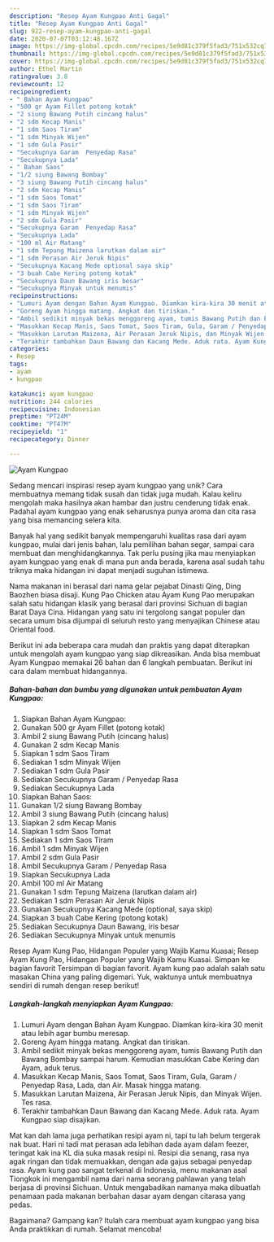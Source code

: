 ```yaml
---
description: "Resep Ayam Kungpao Anti Gagal"
title: "Resep Ayam Kungpao Anti Gagal"
slug: 922-resep-ayam-kungpao-anti-gagal
date: 2020-07-07T03:12:48.167Z
image: https://img-global.cpcdn.com/recipes/5e9d81c379f5fad3/751x532cq70/ayam-kungpao-foto-resep-utama.jpg
thumbnail: https://img-global.cpcdn.com/recipes/5e9d81c379f5fad3/751x532cq70/ayam-kungpao-foto-resep-utama.jpg
cover: https://img-global.cpcdn.com/recipes/5e9d81c379f5fad3/751x532cq70/ayam-kungpao-foto-resep-utama.jpg
author: Ethel Martin
ratingvalue: 3.8
reviewcount: 12
recipeingredient:
- " Bahan Ayam Kungpao"
- "500 gr Ayam Fillet potong kotak"
- "2 siung Bawang Putih cincang halus"
- "2 sdm Kecap Manis"
- "1 sdm Saos Tiram"
- "1 sdm Minyak Wijen"
- "1 sdm Gula Pasir"
- "Secukupnya Garam  Penyedap Rasa"
- "Secukupnya Lada"
- " Bahan Saos"
- "1/2 siung Bawang Bombay"
- "3 siung Bawang Putih cincang halus"
- "2 sdm Kecap Manis"
- "1 sdm Saos Tomat"
- "1 sdm Saos Tiram"
- "1 sdm Minyak Wijen"
- "2 sdm Gula Pasir"
- "Secukupnya Garam  Penyedap Rasa"
- "Secukupnya Lada"
- "100 ml Air Matang"
- "1 sdm Tepung Maizena larutkan dalam air"
- "1 sdm Perasan Air Jeruk Nipis"
- "Secukupnya Kacang Mede optional saya skip"
- "3 buah Cabe Kering potong kotak"
- "Secukupnya Daun Bawang iris besar"
- "Secukupnya Minyak untuk menumis"
recipeinstructions:
- "Lumuri Ayam dengan Bahan Ayam Kungpao. Diamkan kira-kira 30 menit atau lebih agar bumbu meresap."
- "Goreng Ayam hingga matang. Angkat dan tiriskan."
- "Ambil sedikit minyak bekas menggoreng ayam, tumis Bawang Putih dan Bawang Bombay sampai harum. Kemudian masukkan Cabe Kering dan Ayam, aduk terus."
- "Masukkan Kecap Manis, Saos Tomat, Saos Tiram, Gula, Garam / Penyedap Rasa, Lada, dan Air. Masak hingga matang."
- "Masukkan Larutan Maizena, Air Perasan Jeruk Nipis, dan Minyak Wijen. Tes rasa."
- "Terakhir tambahkan Daun Bawang dan Kacang Mede. Aduk rata. Ayam Kungpao siap disajikan."
categories:
- Resep
tags:
- ayam
- kungpao

katakunci: ayam kungpao 
nutrition: 244 calories
recipecuisine: Indonesian
preptime: "PT24M"
cooktime: "PT47M"
recipeyield: "1"
recipecategory: Dinner

---
```



![Ayam Kungpao](https://img-global.cpcdn.com/recipes/5e9d81c379f5fad3/751x532cq70/ayam-kungpao-foto-resep-utama.jpg)

Sedang mencari inspirasi resep ayam kungpao yang unik? Cara membuatnya memang tidak susah dan tidak juga mudah. Kalau keliru mengolah maka hasilnya akan hambar dan justru cenderung tidak enak. Padahal ayam kungpao yang enak seharusnya punya aroma dan cita rasa yang bisa memancing selera kita.

Banyak hal yang sedikit banyak mempengaruhi kualitas rasa dari ayam kungpao, mulai dari jenis bahan, lalu pemilihan bahan segar, sampai cara membuat dan menghidangkannya. Tak perlu pusing jika mau menyiapkan ayam kungpao yang enak di mana pun anda berada, karena asal sudah tahu triknya maka hidangan ini dapat menjadi suguhan istimewa.

Nama makanan ini berasal dari nama gelar pejabat Dinasti Qing, Ding Baozhen biasa disaji. Kung Pao Chicken atau Ayam Kung Pao merupakan salah satu hidangan klasik yang berasal dari provinsi Sichuan di bagian Barat Daya Cina. Hidangan yang satu ini tergolong sangat populer dan secara umum bisa dijumpai di seluruh resto yang menyajikan Chinese atau Oriental food.


Berikut ini ada beberapa cara mudah dan praktis yang dapat diterapkan untuk mengolah ayam kungpao yang siap dikreasikan. Anda bisa membuat Ayam Kungpao memakai 26 bahan dan 6 langkah pembuatan. Berikut ini cara dalam membuat hidangannya.

<!--inarticleads1-->

##### Bahan-bahan dan bumbu yang digunakan untuk pembuatan Ayam Kungpao:

1. Siapkan  Bahan Ayam Kungpao:
1. Gunakan 500 gr Ayam Fillet (potong kotak)
1. Ambil 2 siung Bawang Putih (cincang halus)
1. Gunakan 2 sdm Kecap Manis
1. Siapkan 1 sdm Saos Tiram
1. Sediakan 1 sdm Minyak Wijen
1. Sediakan 1 sdm Gula Pasir
1. Sediakan Secukupnya Garam / Penyedap Rasa
1. Sediakan Secukupnya Lada
1. Siapkan  Bahan Saos:
1. Gunakan 1/2 siung Bawang Bombay
1. Ambil 3 siung Bawang Putih (cincang halus)
1. Siapkan 2 sdm Kecap Manis
1. Siapkan 1 sdm Saos Tomat
1. Sediakan 1 sdm Saos Tiram
1. Ambil 1 sdm Minyak Wijen
1. Ambil 2 sdm Gula Pasir
1. Ambil Secukupnya Garam / Penyedap Rasa
1. Siapkan Secukupnya Lada
1. Ambil 100 ml Air Matang
1. Gunakan 1 sdm Tepung Maizena (larutkan dalam air)
1. Sediakan 1 sdm Perasan Air Jeruk Nipis
1. Gunakan Secukupnya Kacang Mede (optional, saya skip)
1. Siapkan 3 buah Cabe Kering (potong kotak)
1. Sediakan Secukupnya Daun Bawang, iris besar
1. Sediakan Secukupnya Minyak untuk menumis


Resep Ayam Kung Pao, Hidangan Populer yang Wajib Kamu Kuasai; Resep Ayam Kung Pao, Hidangan Populer yang Wajib Kamu Kuasai. Simpan ke bagian favorit Tersimpan di bagian favorit. Ayam kung pao adalah salah satu masakan China yang paling digemari. Yuk, waktunya untuk membuatnya sendiri di rumah dengan resep berikut! 

<!--inarticleads2-->

##### Langkah-langkah menyiapkan Ayam Kungpao:

1. Lumuri Ayam dengan Bahan Ayam Kungpao. Diamkan kira-kira 30 menit atau lebih agar bumbu meresap.
1. Goreng Ayam hingga matang. Angkat dan tiriskan.
1. Ambil sedikit minyak bekas menggoreng ayam, tumis Bawang Putih dan Bawang Bombay sampai harum. Kemudian masukkan Cabe Kering dan Ayam, aduk terus.
1. Masukkan Kecap Manis, Saos Tomat, Saos Tiram, Gula, Garam / Penyedap Rasa, Lada, dan Air. Masak hingga matang.
1. Masukkan Larutan Maizena, Air Perasan Jeruk Nipis, dan Minyak Wijen. Tes rasa.
1. Terakhir tambahkan Daun Bawang dan Kacang Mede. Aduk rata. Ayam Kungpao siap disajikan.


Mat kan dah lama juga perhatikan resipi ayam ni, tapi tu lah belum tergerak nak buat. Hari ni tadi mat perasan ada lebihan dada ayam dalam feezer, teringat kak ina KL dia suka masak resipi ni. Resipi dia senang, rasa nya agak ringan dan tidak memuakkan, dengan ada gajus sebagai penyedap rasa. Ayam kung pao sangat terkenal di Indonesia, menu makanan asal Tiongkok ini mengambil nama dari nama seorang pahlawan yang telah berjasa di provinsi Sichuan. Untuk mengabadikan namanya maka dibuatlah penamaan pada makanan berbahan dasar ayam dengan citarasa yang pedas. 

Bagaimana? Gampang kan? Itulah cara membuat ayam kungpao yang bisa Anda praktikkan di rumah. Selamat mencoba!
